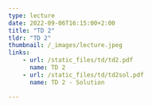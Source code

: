 ```yaml
---
type: lecture
date: 2022-09-06T16:15:00+2:00
title: "TD 2"
tldr: "TD 2"
thumbnail: /_images/lecture.jpeg
links: 
    - url: /static_files/td/td2.pdf
      name: TD 2
    - url: /static_files/td/td2sol.pdf
      name: TD 2 - Solution

---
```

<!-- **Suggested readings & references:**
- [pdf](https://intelligence.org/files/EthicsofAI.pdf) Nick Bostrom &
Eliezer Yudkowsky (2020)  _The Ethics of Artificial Intelligence_ -->
